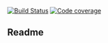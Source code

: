 [![Build Status](https://travis-ci.com/PabRod/phdtools.svg?branch=master)](https://travis-ci.com/PabRod/phdtools)
[![Code coverage](https://codecov.io/gh/PabRod/phdtools/graph/badge.svg)](https://codecov.io/gh/PabRod/phdtools)

## Readme
